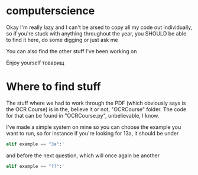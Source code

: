 # computerscience
Okay I'm really lazy and I can't be arsed to copy all my code out individually, so if you're stuck with anything throughout the year, you SHOULD be able to find it here, do some digging or just ask me

You can also find the other stuff I've been working on

Enjoy yourself товарищ

# Where to find stuff

The stuff where we had to work through the PDF (which obviously says is the OCR Course) is in the, believe it or not, "OCRCourse" folder. The code for that can be found in "OCRCourse.py", unbelievable, I know.

I've made a simple system on mine so you can choose the example you want to run, so for instance if you're looking for 13a, it should be under 
```python
elif example == "3a":'
```
and before the next question, which will once again be another
```python
elif example == "??":'
```
